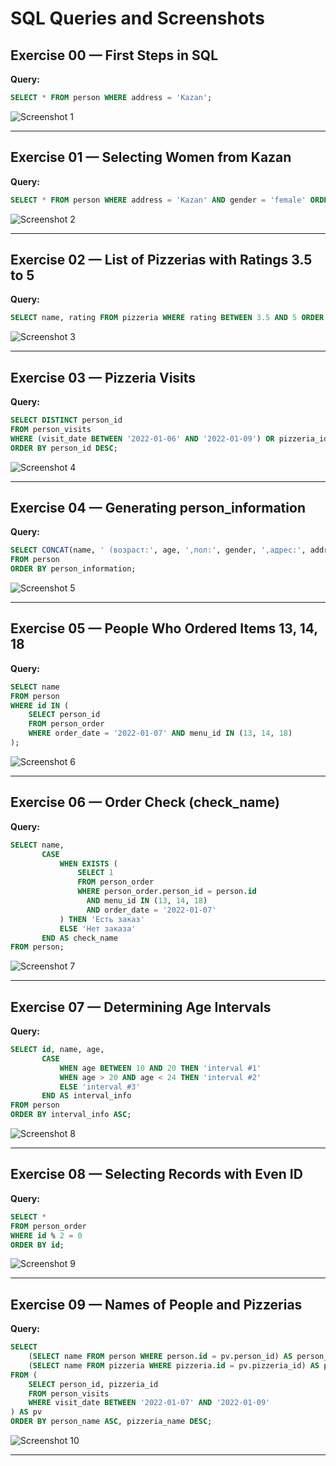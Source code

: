 # SQL Queries and Screenshots

## Exercise 00 — First Steps in SQL
**Query:**
```sql
SELECT * FROM person WHERE address = 'Kazan';
```
![Screenshot 1](https://github.com/Quenassier/DATABASES-2-semestr/blob/main/1.png)

---

## Exercise 01 — Selecting Women from Kazan
**Query:**
```sql
SELECT * FROM person WHERE address = 'Kazan' AND gender = 'female' ORDER BY name;
```
![Screenshot 2](https://github.com/Quenassier/DATABASES-2-semestr/blob/main/2.png)

---

## Exercise 02 — List of Pizzerias with Ratings 3.5 to 5
**Query:**
```sql
SELECT name, rating FROM pizzeria WHERE rating BETWEEN 3.5 AND 5 ORDER BY rating;
```
![Screenshot 3](https://github.com/Quenassier/DATABASES-2-semestr/blob/main/3.png)

---

## Exercise 03 — Pizzeria Visits
**Query:**
```sql
SELECT DISTINCT person_id 
FROM person_visits 
WHERE (visit_date BETWEEN '2022-01-06' AND '2022-01-09') OR pizzeria_id = 2
ORDER BY person_id DESC;
```
![Screenshot 4](https://github.com/Quenassier/DATABASES-2-semestr/blob/main/4.png)

---

## Exercise 04 — Generating person_information
**Query:**
```sql
SELECT CONCAT(name, ' (возраст:', age, ',пол:', gender, ',адрес:', address, ')') AS person_information
FROM person
ORDER BY person_information;
```
![Screenshot 5](https://github.com/Quenassier/DATABASES-2-semestr/blob/main/5.png)

---

## Exercise 05 — People Who Ordered Items 13, 14, 18
**Query:**
```sql
SELECT name
FROM person
WHERE id IN (
    SELECT person_id
    FROM person_order
    WHERE order_date = '2022-01-07' AND menu_id IN (13, 14, 18)
);
```
![Screenshot 6](https://github.com/Quenassier/DATABASES-2-semestr/blob/main/6.png)

---

## Exercise 06 — Order Check (check_name)
**Query:**
```sql
SELECT name,
       CASE
           WHEN EXISTS (
               SELECT 1
               FROM person_order
               WHERE person_order.person_id = person.id
                 AND menu_id IN (13, 14, 18)
                 AND order_date = '2022-01-07'
           ) THEN 'Есть заказ'
           ELSE 'Нет заказа'
       END AS check_name
FROM person;
```
![Screenshot 7](https://github.com/Quenassier/DATABASES-2-semestr/blob/main/7.png)

---

## Exercise 07 — Determining Age Intervals
**Query:**
```sql
SELECT id, name, age,
       CASE
           WHEN age BETWEEN 10 AND 20 THEN 'interval #1'
           WHEN age > 20 AND age < 24 THEN 'interval #2'
           ELSE 'interval #3'
       END AS interval_info
FROM person
ORDER BY interval_info ASC;
```
![Screenshot 8](https://github.com/Quenassier/DATABASES-2-semestr/blob/main/8.png)

---

## Exercise 08 — Selecting Records with Even ID
**Query:**
```sql
SELECT *
FROM person_order
WHERE id % 2 = 0
ORDER BY id;
```
![Screenshot 9](https://github.com/Quenassier/DATABASES-2-semestr/blob/main/9.png)

---

## Exercise 09 — Names of People and Pizzerias
**Query:**
```sql
SELECT 
    (SELECT name FROM person WHERE person.id = pv.person_id) AS person_name,
    (SELECT name FROM pizzeria WHERE pizzeria.id = pv.pizzeria_id) AS pizzeria_name
FROM (
    SELECT person_id, pizzeria_id
    FROM person_visits
    WHERE visit_date BETWEEN '2022-01-07' AND '2022-01-09'
) AS pv
ORDER BY person_name ASC, pizzeria_name DESC;
```
![Screenshot 10](https://github.com/Quenassier/DATABASES-2-semestr/blob/main/10.png)

---

